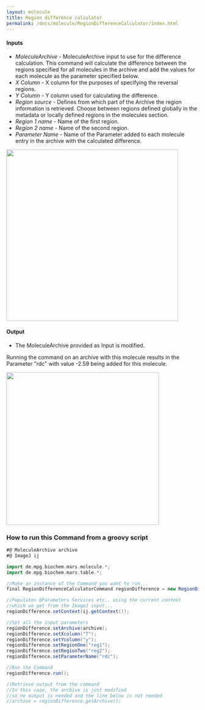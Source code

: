 ```yaml
---
layout: molecule
title: Region difference calculator
permalink: /docs/molecule/RegionDifferenceCalculator/index.html
---
```


#### Inputs

* *MoleculeArchive* - MoleculeArchive input to use for the difference calculation. This command will calculate the difference between the regions specified for all molecules in the archive and add the values for each molecule as the parameter specified below.
* *X Column* - X column for the purposes of specifying the reversal regions.
* *Y Column* - Y column used for calculating the difference.
* *Region source* - Defines from which part of the Archive the region information is retrieved. Choose between regions defined globally in the metadata or locally defined regions in the molecules section.
* *Region 1 name* - Name of the first region.
* *Region 2 name* - Name of the second region.
* *Parameter Name* - Name of the Parameter added to each molecule entry in the archive with the calculated difference.

<img align='center' src='{{site.baseurl}}/docs/molecule/img/Region Difference Calculator.png' width='450' />

#### Output

   * The MoleculeArchive provided as Input is modified.

Running the command on an archive with this molecule results in the Parameter "rdc" with value -2.59 being added for this molecule.

<img align='center' src='{{site.baseurl}}/docs/molecule/img/Added Parameter.png' width='400' />

### How to run this Command from a groovy script

```groovy
#@ MoleculeArchive archive
#@ ImageJ ij

import de.mpg.biochem.mars.molecule.*;
import de.mpg.biochem.mars.table.*;

//Make an instance of the Command you want to run...
final RegionDifferenceCalculatorCommand regionDifference = new RegionDifferenceCalculatorCommand();

//Populates @Parameters Services etc.. using the current context
//which we get from the ImageJ input...
regionDifference.setContext(ij.getContext());

//Set all the input parameters
regionDifference.setArchive(archive);
regionDifference.setXcolumn("T");
regionDifference.setYcolumn("y");
regionDifference.setRegionOne("reg1");
regionDifference.setRegionTwo("reg2");
regionDifference.setParameterName("rdc");

//Run the Command
regionDifference.run();

//Retrieve output from the command
//In this case, the archive is just modified
//so no output is needed and the line below is not needed
//archive = regionDifference.getArchive();
```
